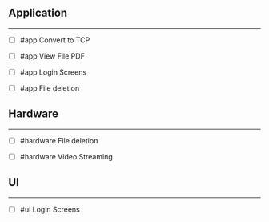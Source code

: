 ## Application 
____
- [ ] #app Convert to TCP 
- [ ] #app View File PDF
- [ ] #app Login Screens
- [ ] #app File deletion 



## Hardware 
___
- [ ] #hardware File deletion 
- [ ] #hardware Video Streaming 



## UI 
____
- [ ] #ui Login Screens